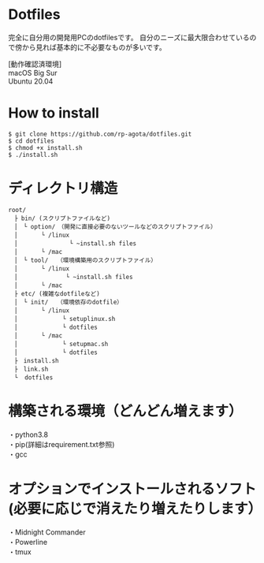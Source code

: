 # Dotfiles  
完全に自分用の開発用PCのdotfilesです。
自分のニーズに最大限合わせているので傍から見れば基本的に不必要なものが多いです。

[動作確認済環境]  
macOS Big Sur  
Ubuntu 20.04

# How to install  
 ```
 $ git clone https://github.com/rp-agota/dotfiles.git
 $ cd dotfiles  
 $ chmod +x install.sh
 $ ./install.sh
 ```  
 
 # ディレクトリ構造
 ```
 root/
　├ bin/ (スクリプトファイルなど)
　│　└ option/　（開発に直接必要のないツールなどのスクリプトファイル）
　│　     └ /linux
　│　             └ ~install.sh files
　│　     └ /mac
　│　└ tool/　　（環境構築用のスクリプトファイル）
　│　     └ /linux
　│　            └ ~install.sh files
　│　     └ /mac
　├ etc/ (複雑なdotfileなど)
　│　└ init/　　（環境依存のdotfile）
　│　     └ /linux
　│　           └ setuplinux.sh
　│　           └ dotfiles
　│　     └ /mac
　│　           └ setupmac.sh
　│　           └ dotfiles
　├　install.sh
　├　link.sh
　└  dotfiles
 ```
 
 # 構築される環境（どんどん増えます）
 ・python3.8  
 ・pip(詳細はrequirement.txt参照)  
 ・gcc  

 # オプションでインストールされるソフト(必要に応じで消えたり増えたりします）
 ・Midnight Commander  
 ・Powerline  
 ・tmux  
